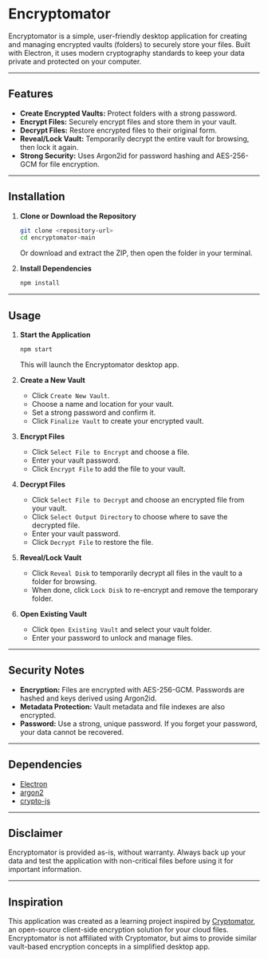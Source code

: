 # Encryptomator

Encryptomator is a simple, user-friendly desktop application for creating and managing encrypted vaults (folders) to securely store your files. Built with Electron, it uses modern cryptography standards to keep your data private and protected on your computer.

---

## Features

- **Create Encrypted Vaults:** Protect folders with a strong password.
- **Encrypt Files:** Securely encrypt files and store them in your vault.
- **Decrypt Files:** Restore encrypted files to their original form.
- **Reveal/Lock Vault:** Temporarily decrypt the entire vault for browsing, then lock it again.
- **Strong Security:** Uses Argon2id for password hashing and AES-256-GCM for file encryption.

---

## Installation

1. **Clone or Download the Repository**
   ```sh
   git clone <repository-url>
   cd encryptomator-main
   ```
   Or download and extract the ZIP, then open the folder in your terminal.

2. **Install Dependencies**
   ```sh
   npm install
   ```

---

## Usage

1. **Start the Application**
   ```sh
   npm start
   ```
   This will launch the Encryptomator desktop app.

2. **Create a New Vault**
   - Click `Create New Vault`.
   - Choose a name and location for your vault.
   - Set a strong password and confirm it.
   - Click `Finalize Vault` to create your encrypted vault.

3. **Encrypt Files**
   - Click `Select File to Encrypt` and choose a file.
   - Enter your vault password.
   - Click `Encrypt File` to add the file to your vault.

4. **Decrypt Files**
   - Click `Select File to Decrypt` and choose an encrypted file from your vault.
   - Click `Select Output Directory` to choose where to save the decrypted file.
   - Enter your vault password.
   - Click `Decrypt File` to restore the file.

5. **Reveal/Lock Vault**
   - Click `Reveal Disk` to temporarily decrypt all files in the vault to a folder for browsing.
   - When done, click `Lock Disk` to re-encrypt and remove the temporary folder.

6. **Open Existing Vault**
   - Click `Open Existing Vault` and select your vault folder.
   - Enter your password to unlock and manage files.

---

## Security Notes

- **Encryption:** Files are encrypted with AES-256-GCM. Passwords are hashed and keys derived using Argon2id.
- **Metadata Protection:** Vault metadata and file indexes are also encrypted.
- **Password:** Use a strong, unique password. If you forget your password, your data cannot be recovered.

---

## Dependencies

- [Electron](https://www.electronjs.org/)
- [argon2](https://www.npmjs.com/package/argon2)
- [crypto-js](https://www.npmjs.com/package/crypto-js)

---

## Disclaimer

Encryptomator is provided as-is, without warranty. Always back up your data and test the application with non-critical files before using it for important information.

---

## Inspiration

This application was created as a learning project inspired by [Cryptomator](https://cryptomator.org/), an open-source client-side encryption solution for your cloud files. Encryptomator is not affiliated with Cryptomator, but aims to provide similar vault-based encryption concepts in a simplified desktop app. 

